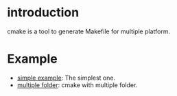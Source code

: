 # introduction
cmake is a tool to generate Makefile for multiple platform.

# Example
* [simple example](simple_example): The simplest one. 
* [multiple folder](multiple_folder): cmake with multiple folder.